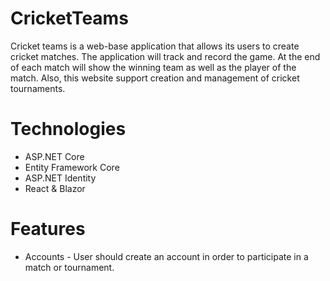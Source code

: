 # CricketTeams
Cricket teams is a web-base application that allows its users to create cricket matches. The application will track and record the game. At the end of each match will show the winning team as well as the player of the match. Also, this website support creation and management of cricket tournaments.  
# Technologies
- ASP.NET Core
- Entity Framework Core
- ASP.NET Identity
- React & Blazor
# Features
- Accounts - User should create an account in order to participate in a match or tournament.
